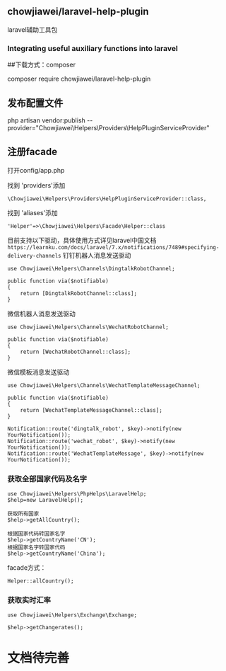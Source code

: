 ## chowjiawei/laravel-help-plugin
laravel辅助工具包

### Integrating useful auxiliary functions into laravel

##下载方式：composer

composer require chowjiawei/laravel-help-plugin

## 发布配置文件

php artisan vendor:publish --provider="Chowjiawei\Helpers\Providers\HelpPluginServiceProvider"


## 注册facade

打开config/app.php

找到 'providers'添加

```
\Chowjiawei\Helpers\Providers\HelpPluginServiceProvider::class,
```
找到 'aliases'添加
```
'Helper'=>\Chowjiawei\Helpers\Facade\Helper::class
```


目前支持以下驱动，具体使用方式详见laravel中国文档 
``
https://learnku.com/docs/laravel/7.x/notifications/7489#specifying-delivery-channels
``
钉钉机器人消息发送驱动 
```
use Chowjiawei\Helpers\Channels\DingtalkRobotChannel;

public function via($notifiable)
{
    return [DingtalkRobotChannel::class];
}
```
微信机器人消息发送驱动

```
use Chowjiawei\Helpers\Channels\WechatRobotChannel;

public function via($notifiable)
{
    return [WechatRobotChannel::class];
}
```

微信模板消息发送驱动

```
use Chowjiawei\Helpers\Channels\WechatTemplateMessageChannel;

public function via($notifiable)
{
    return [WechatTemplateMessageChannel::class];
}
```
```
Notification::route('dingtalk_robot', $key)->notify(new YourNotification());
Notification::route('wechat_robot', $key)->notify(new YourNotification());
Notification::route('WechatTemplateMessage', $key)->notify(new YourNotification());
```
### 获取全部国家代码及名字

```
use Chowjiawei\Helpers\PhpHelps\LaravelHelp;
$help=new LaravelHelp();

获取所有国家
$help->getAllCountry();

根据国家代码转国家名字 
$help->getCountryName('CN');
根据国家名字转国家代码
$help->getCountryName('China');
```

facade方式：
```
Helper::allCountry();
```

### 获取实时汇率

```
use Chowjiawei\Helpers\Exchange\Exchange;

$help->getChangerates();
```

# 文档待完善